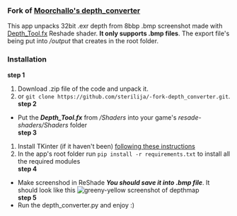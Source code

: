 ### Fork of [Moorchallo's depth_converter](https://github.com/murchalloo/depth_converter)

This app unpacks 32bit .exr depth from 8bbp .bmp screenshot made with [Depth_Tool.fx](https://github.com/BlueSkyDefender/Depth3D/blob/master/Shaders/Others/Depth_Tool.fx) Reshade shader. **It only supports .bmp files**. The export file's being put into _/output_ that creates in the root folder.

### Installation
**step 1**<br/>
1. Download .zip file of the code and unpack it.
2. or `git clone https://github.com/sterilija/-fork-depth_converter.git`.<br/>
**step 2**<br/>
- Put the ***Depth_Tool.fx*** from _/Shaders_ into your game's _resade-shaders/Shaders_ folder<br/>
**step 3**<br/>
1. Install TKinter (if it haven't been) [following these instructions](https://tkdocs.com/tutorial/install.html)
2. In the app's root folder run `pip install -r requirements.txt` to install all the required modules<br/>
**step 4**<br/>
- Make screenshod in ReShade ***You should save it into .bmp file***. It should look like this ![greeny-yellow screenshot of depthmap](https://framedsc.com/Images/depthguide/hrd_goodeg.png)<br/>
**step 5**<br/>
- Run the depth_converter.py and enjoy :)